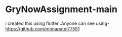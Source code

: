 # GryNowAssignment-main
i created this using flutter .Anyone can see using-https://github.com/monapatel77551
